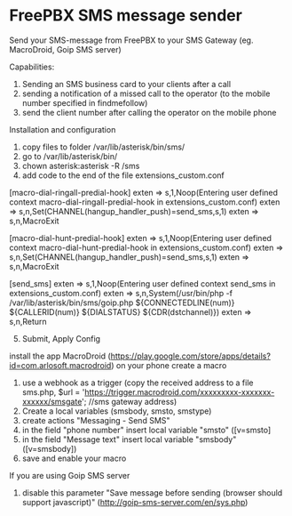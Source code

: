 # FreePBX SMS message sender
Send your SMS-message from FreePBX to your SMS Gateway (eg. MacroDroid, Goip SMS server)

Capabilities:
1. Sending an SMS business card to your clients after a call
2. sending a notification of a missed call to the operator (to the mobile number specified in findmefollow)
3. send the client number after calling the operator on the mobile phone

Installation and configuration

1. copy files to folder /var/lib/asterisk/bin/sms/
2. go to /var/lib/asterisk/bin/
3. chown asterisk:asterisk -R /sms
4. add code to the end of the file extensions_custom.conf 

[macro-dial-ringall-predial-hook]
exten => s,1,Noop(Entering user defined context macro-dial-ringall-predial-hook in extensions_custom.conf)
exten => s,n,Set(CHANNEL(hangup_handler_push)=send_sms,s,1)
exten => s,n,MacroExit

[macro-dial-hunt-predial-hook]
exten => s,1,Noop(Entering user defined context macro-dial-hunt-predial-hook in extensions_custom.conf)
exten => s,n,Set(CHANNEL(hangup_handler_push)=send_sms,s,1)
exten => s,n,MacroExit

[send_sms]
exten => s,1,Noop(Entering user defined context send_sms in extensions_custom.conf)
exten => s,n,System(/usr/bin/php -f /var/lib/asterisk/bin/sms/goip.php ${CONNECTEDLINE(num)} ${CALLERID(num)} ${DIALSTATUS} ${CDR(dstchannel)})
exten => s,n,Return

5. Submit, Apply Config


install the app MacroDroid (https://play.google.com/store/apps/details?id=com.arlosoft.macrodroid) on your phone 
create a macro 

1. use a webhook as a trigger (copy the received address to a file sms.php, $url = 'https://trigger.macrodroid.com/xxxxxxxxx-xxxxxxx-xxxxxx/smsgate'; //sms gateway address)
2. Create a local variables (smsbody, smsto, smstype)
3. create actions "Messaging - Send SMS" 
4. in the field "phone number" insert local variable "smsto" ([v=smsto]
5. in the field "Message text" insert local variable "smsbody" ([v=smsbody])
6. save and enable your macro


If you are using Goip SMS server
1. disable this parameter  "Save message before sending (browser should support javascript)" (http://goip-sms-server.com/en/sys.php)
